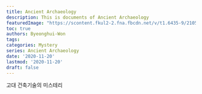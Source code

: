 ```yaml
---
title: Ancient Archaeology 
description: This is documents of Ancient Archaeology 
featuredImage: "https://scontent.fkul2-2.fna.fbcdn.net/v/t1.6435-9/210534295_158622759666739_4369648616479826984_n.jpg?_nc_cat=100&ccb=1-3&_nc_sid=8631f5&_nc_ohc=JQbGqxIEImkAX-Wl_9n&_nc_ht=scontent.fkul2-2.fna&oh=cb0d311b79b1175dd01480505eabd86f&oe=60F6D590"
toc: true
authors: Byeonghui-Won
tags:
categories: Mystery
series: Ancient Archaeology
date: '2020-11-20'
lastmod: '2020-11-20'
draft: false
---
```


고대 건축기술의 미스테리 
